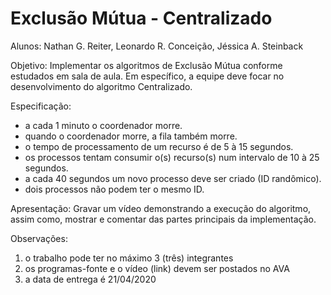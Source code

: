 # Exclusão Mútua - Centralizado

Alunos: Nathan G. Reiter, Leonardo R. Conceição, Jéssica A. Steinback

Objetivo: Implementar os algoritmos de Exclusão Mútua conforme estudados em sala de aula. Em específico, a equipe deve focar no desenvolvimento do algoritmo Centralizado.

Especificação:
- a cada 1 minuto o coordenador morre.
- quando o coordenador morre, a fila também morre.
- o tempo de processamento de um recurso é de 5 à 15 segundos.
- os processos tentam consumir o(s) recurso(s) num intervalo de 10 à 25 segundos.
- a cada 40 segundos um novo processo deve ser criado (ID randômico).
- dois processos não podem ter o mesmo ID.

Apresentação: Gravar um vídeo demonstrando a execução do algoritmo, assim como, mostrar e comentar das partes principais da implementação.

Observações:
1. o trabalho pode ter no máximo 3 (três) integrantes
2. os programas-fonte e o vídeo (link) devem ser postados no AVA
3. a data de entrega é 21/04/2020
